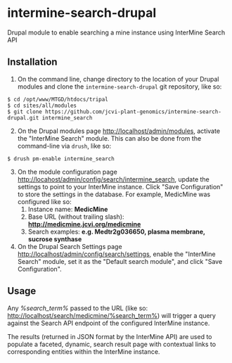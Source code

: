 # intermine-search-drupal
Drupal module to enable searching a mine instance using InterMine Search API

## Installation

1. On the command line, change directory to the location of your Drupal modules and clone the `intermine-search-drupal` git repository, like so:
```
$ cd /opt/www/MTGD/htdocs/tripal
$ cd sites/all/modules
$ git clone https://github.com/jcvi-plant-genomics/intermine-search-drupal.git intermine_search
```
2. On the Drupal modules page <http://localhost/admin/modules>, activate the "InterMine Search" module. This can also be done from the command-line via `drush`, like so:
```
$ drush pm-enable intermine_search
```
3. On the module configuration page <http://locahost/admin/config/search/intermine_search>, update the settings to point to your InterMine instance. Click "Save Configuration" to store the settings in the database. For example, MedicMine was configured like so:  
    1. Instance name: **MedicMine**
    2. Base URL (without trailing slash): **http://medicmine.jcvi.org/medicmine**
    3. Search examples: **e.g. Medtr2g036650, plasma membrane, sucrose synthase**
4. On the Drupal Search Settings page <http://localhost/admin/config/search/settings>, enable the "InterMine Search" module, set it as the "Default search module", and click "Save Configuration".

## Usage

Any _%search_term%_ passed to the URL (like so: <http://localhost/search/medicmine/%search_term%>) will trigger a query against the Search API endpoint of the configured InterMine instance.

The results (returned in JSON format by the InterMine API) are used to populate a faceted, dynamic, search result page with contextual links to corresponding entities within the InterMine instance.
